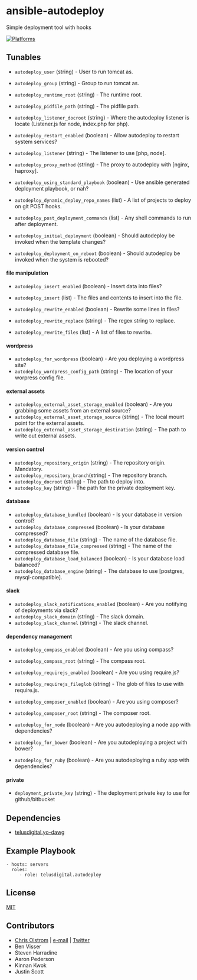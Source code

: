 # ansible-autodeploy

Simple deployment tool with hooks

[![Platforms](http://img.shields.io/badge/platforms-ubuntu-lightgrey.svg?style=flat)](#)

Tunables
--------
* `autodeploy_user` (string) - User to run tomcat as.
* `autodeploy_group` (string) - Group to run tomcat as.

* `autodeploy_runtime_root` (string) - The runtime root.
* `autodeploy_pidfile_path` (string) - The pidfile path.
* `autodeploy_listener_docroot` (string) - Where the autodeploy listener is locate (Listener.js for node, index.php for php).
* `autodeploy_restart_enabled` (boolean) - Allow autodeploy to restart system services?

* `autodeploy_listener` (string) - The listener to use [php, node].
* `autodeploy_proxy_method` (string) - The proxy to autodeploy with [nginx, haproxy].

* `autodeploy_using_standard_playbook` (boolean) - Use ansible generated deployment playbook, or nah?
* `autodeploy_dynamic_deploy_repo_names` (list) - A list of projects to deploy on git POST hooks.
* `autodeploy_post_deployment_commands` (list) - Any shell commands to run after deployment.

* `autodeploy_initial_deployment` (boolean) - Should autodeploy be invoked when the template changes?
* `autodeploy_deployment_on_reboot` (boolean) - Should autodeploy be invoked when the system is rebooted?

 #### file manipulation

* `autodeploy_insert_enabled` (boolean) - Insert data into files?
* `autodeploy_insert` (list) - The files and contents to insert into the file.

* `autodeploy_rewrite_enabled` (boolean) - Rewrite some lines in files?
* `autodeploy_rewrite_replace` (string) - The regex string to replace.
* `autodeploy_rewrite_files` (list) - A list of files to rewrite.

 #### wordpress
* `autodeploy_for_wordpress` (boolean) - Are you deploying a wordpress site?
* `autodeploy_wordpress_config_path` (string) - The location of your worpress config file.

 #### external assets
* `autodeploy_external_asset_storage_enabled` (boolean) - Are you grabbing some assets from an external source?
* `autodeploy_external_asset_storage_source` (string) - The local mount point for the external assets.
* `autodeploy_external_asset_storage_destination` (string) - The path to write out external assets.

 #### version control
* `autodeploy_repository_origin` (string) - The repository origin. Mandatory.
* `autodeploy_repository_branch`(string) - The repository branch.
* `autodeploy_docroot` (string) - The path to deploy into.
* `autodeploy_key` (string) - The path for the private deployment key.

 #### database
* `autodeploy_database_bundled` (boolean) - Is your database in version control?
* `autodeploy_database_compressed` (boolean) - Is your database compressed?
* `autodeploy_database_file` (string) - The name of the database file.
* `autodeploy_database_file_compressed` (string) - The name of the compressed database file.
* `autodeploy_database_load_balanced` (boolean) - Is your database load balanced?
* `autodeploy_database_engine` (string) - The database to use [postgres, mysql-compatible].

 #### slack
* `autodeploy_slack_notifications_enabled` (boolean) - Are you notifying of deployments via slack?
* `autodeploy_slack_domain` (string) - The slack domain.
* `autodeploy_slack_channel` (string) - The slack channel.

 #### dependency management
* `autodeploy_compass_enabled` (boolean) - Are you using compass?
* `autodeploy_compass_root` (string) - The compass root.

* `autodeploy_requirejs_enabled` (boolean) - Are you using require.js?
* `autodeploy_requirejs_fileglob` (string) - The glob of files to use with require.js.

* `autodeploy_composer_enabled` (boolean) - Are you using composer?
* `autodeploy_composer_root` (string) - The composer root.

* `autodeploy_for_node` (boolean) - Are you autodeploying a node app with dependencies?
* `autodeploy_for_bower` (boolean) - Are you autodeploying a project with bower?
* `autodeploy_for_ruby` (boolean) - Are you autodeploying a ruby app with dependencies?

 #### private
* `deployment_private_key` (string) - The deployment private key to use for github/bitbucket

Dependencies
------------
* [telusdigital.yo-dawg](https://github.com/telusdigital/ansible-ansible/)

Example Playbook
----------------
    - hosts: servers
      roles:
         - role: telusdigital.autodeploy

License
-------
[MIT](https://tldrlegal.com/license/mit-license)

Contributors
------------
* [Chris Olstrom](https://colstrom.github.io/) | [e-mail](mailto:chris@olstrom.com) | [Twitter](https://twitter.com/ChrisOlstrom)
* Ben Visser
* Steven Harradine
* Aaron Pederson
* Kinnan Kwok
* Justin Scott
